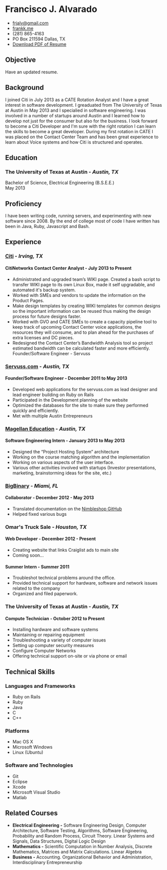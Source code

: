 <div id="resume">


# Francisco J. Alvarado

 * <frjalv@gmail.com>
 * [frankk.me](http://www.frankk.me)
 * (281) 865-4163
 * PO Box 211594 Dallas, TX
 * [Download PDF of Resume](https://drive.google.com/file/d/0B57tsLBw-o9HanhtcU1tVkc2dTA)

## Objective

Have an updated resume.

## Background

I joined Citi in July 2013 as a CATE Rotation Analyst and I have a great interest in software development. I greaduated from The University of Texas at Austin in May 2013 and I specialied in software engineering. I was involved in a number of startups around Austin and I learned how to develop not just for the consumer but also for the business. I look forward to become a Citi Developer and I'm sure with the right rotation I can learn the skills to become a great developer. During my first rotation in CATE I was placed on the Contact Center Team and has been great experience to learn about Voice systems and how Citi is structured and operates. 

## Education
### **The University of Texas at Austin** - *Austin, TX* 
Bachelor of Science, Electrical Engineering  (B.S.E.E.)   
May 2013  


## Proficiency

I have been writing code, running servers, and experimenting with new software since 2008. By the end of college most of code I have written has been in Java, Ruby, Javascript and Bash. 

## Experience

### **[Citi](https://catecollaboration.citigroup.net/domains/networks/voicedom/voicestdshmpgs/contactctr.aspx)** - *Irving, TX* 

#### CitiNetworks Contact Center Analyst - July 2013 to Present

* Administrated and upgraded team’s WIKI page. Created a bash script to transfer WIKI page to its own Linux Box, made it self upgradable, and automated it's backup system.
* Worked with SMEs and vendors to update the information on the Product Pages.
* Make design templates by creating WIKI templates for common designs so the important information can be reused thus making the design process for future designs faster.
* Worked with GVO and CATE SMEs to create a capacity pipeline tool to keep track of
upcoming Contact Center voice applications, the resources they will consume, and to plan
ahead for the purchases of extra licenses and DC pieces.
* Redesigned the Contact Center’s Bandwidth Analysis tool so project estimated bandwidth can be
calculated faster and more efficiently.
Founder/Software Engineer - Servuss

### **[Servuss.com](http://www.servuss.com)** - *Austin, TX* 

#### Founder/Software Engineer - December 2011 to May 2013

* Developed web applications for the servuss.com as lead designer and lead engineer building on Ruby on Rails
* Participated in the Development planning of the website
* Optimized the databases for the site to make sure they performed quickly and efficiently.
* Met with multiple Austin Entrepreneurs

### **[Magellan Education](http://www.groups4moocs.com/magellanedu/)** - *Austin, TX* 

#### Software Engineering Intern - January 2013 to May 2013

* Designed the “Project Hosting System” architecture
* Working on the course matching algorithm and the implementation
* Working on various aspects of the user interface.
* Various other activities involved with startups (Investor presentations, marketing, brainstorming ideas for the site, etc.)
	
### **[BigBinary](http://www.bigbinary.com)** - *Miami, FL*

#### Collaborator - December 2012 - May 2013

* Translated documentation on the [Nimbleshop GitHub](https://github.com/nimbleshop/nimbleshop)
* Helped fixed various bugs

### **Omar's Truck Sale** - *Houston, TX*

#### Web Developer - December 2012 - Present

* Creating website that links Craiglist ads to main site
* Coming soon...

#### Summer Intern - Summer 2011

* Troubleshot technical problems around the office.
* Provided technical support for hardware, software and network issues related to the company
* Organized and filed paperwork.

### **The University of Texas at Austin** - *Austin, TX*

#### Compute Technician - October 2012 to Present 

* Installing hardware and software systems
* Maintaining or repairing equipment
* Troubleshooting a variety of computer issues
* Setting up computer security measures
* Configure Computer Networks
* Offering technical support on-site or via phone or email

## Technical Skills

### Languages and Frameworks

* Ruby on Rails
* Ruby
* Java
* C
* C++

### Platforms

* Mac OS X
* Microsoft Windows
* Linux (Ubuntu)

### Software and Technologies

* Git
* Eclipse
* Xcode
* Microsoft Visual Studio
* Matlab

## Related Courses

* **Electrical Engineering -** Software Engineering Design, Computer Architecture, Software Testing, Algorithms, Software Engineering, Probability and Random Process, Circuit Theory. Linear Systems and Signals, Data Structures, Digital Logic Design
* **Mathematics -** Scientific Computation in Number Analysis, Discrete Mathematics, Matrices and Matrix Calculations. Linear Algebra
* **Business -** Accounting. Organizational Behavior and Administration,
Interdisciplinary Entrepreneurship


